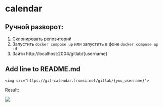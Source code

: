 # calendar
## Ручной разворот: 
1) Склонировать репозиторий
2) Запустить `docker compose up` или запустить в фоне `docker compose up -d`
3) Зайти http://localhost:2004/gitlab/{username}

## Add line to README.md
```
<img src="https://git-calendar.fromsi.net/gitlab/{you_username}">
```

Result:

<img src="http://git-calendar.fromsi.net/gitlab/stanhu">
